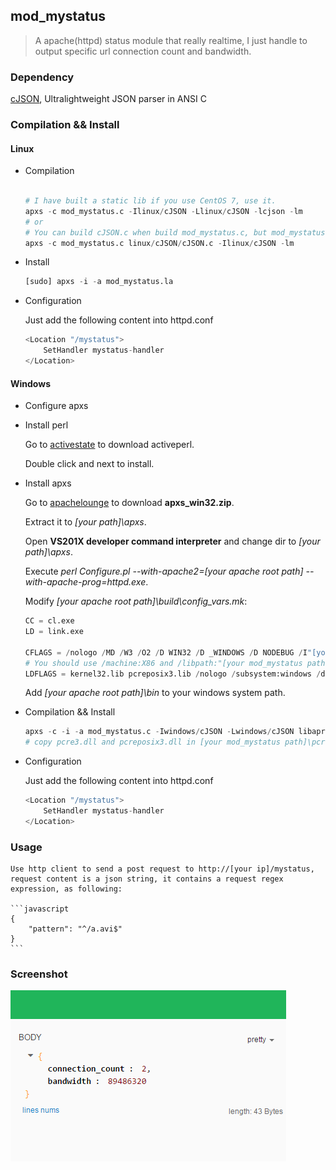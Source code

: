 ## mod_mystatus
> A apache(httpd) status module that really realtime, I just handle to output specific url connection count and bandwidth.

### Dependency
[cJSON](https://github.com/DaveGamble/cJSON), Ultralightweight JSON parser in ANSI C 

### Compilation && Install
#### Linux
* Compilation

    ```python 

    # I have built a static lib if you use CentOS 7, use it.
    apxs -c mod_mystatus.c -Ilinux/cJSON -Llinux/cJSON -lcjson -lm
    # or
    # You can build cJSON.c when build mod_mystatus.c, but mod_mystatus.c should be first location.
    apxs -c mod_mystatus.c linux/cJSON/cJSON.c -Ilinux/cJSON -lm 

    ```
* Install

    ```python
    [sudo] apxs -i -a mod_mystatus.la
    ```
* Configuration

    Just add the following content into httpd.conf 
    ```python
    <Location "/mystatus">
        SetHandler mystatus-handler
    </Location>
    ```

#### Windows
* Configure apxs
 - Install perl

     Go to [activestate](http://www.activestate.com/activeperl) to download activeperl.

     Double click and next to install.

 - Install apxs

     Go to [apachelounge](http://www.apachelounge.com/download/apxs_win32.zip) to download **apxs_win32.zip**.

     Extract it to *[your path]\apxs*.

     Open **VS201X developer command interpreter** and change dir to *[your path]\apxs*.

     Execute *perl Configure.pl --with-apache2=[your apache root path] --with-apache-prog=httpd.exe*.

     Modify *[your apache root path]\build\config_vars.mk*: 

     ```python
     CC = cl.exe
     LD = link.exe

     CFLAGS = /nologo /MD /W3 /O2 /D WIN32 /D _WINDOWS /D NODEBUG /I"[your mod_mystatus path]\windows\cJSON" /I"[your mod_mystatus path]\windows\pcre-8.33\inc"
     # You should use /machine:X86 and /libpath:"[your mod_mystatus path]/windows/pcre-8.33/lib" if your OS is 32 bit.
     LDFLAGS = kernel32.lib pcreposix3.lib /nologo /subsystem:windows /dll /machine:x64 /libpath:"[your apache root path]\lib" /libpath:"[your mod_mystatus path]\windows\pcre-8.33\lib\x64"
     ```
     Add *[your apache root path]\bin* to your windows system path.

* Compilation && Install
    ```python
    apxs -c -i -a mod_mystatus.c -Iwindows/cJSON -Lwindows/cJSON libapr-1.lib libaprutil-1.lib libapriconv-1.lib libhttpd.lib
    # copy pcre3.dll and pcreposix3.dll in [your mod_mystatus path]\pcre-8.33  to [your apache root path]\bin.
    ```

* Configuration

    Just add the following content into httpd.conf

    ```python
    <Location "/mystatus">
        SetHandler mystatus-handler
    </Location>
    ```
### Usage

    Use http client to send a post request to http://[your ip]/mystatus, request content is a json string, it contains a request regex expression, as following:

    ```javascript
    {
        "pattern": "^/a.avi$"
    }
    ```

### Screenshot
![result](result.png)
